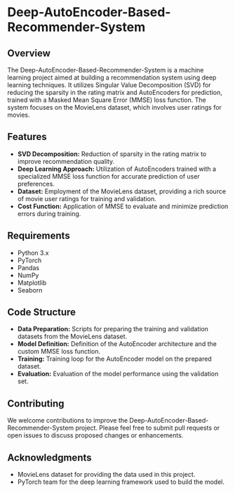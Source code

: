 # Deep-AutoEncoder-Based-Recommender-System

## Overview
The Deep-AutoEncoder-Based-Recommender-System is a machine learning project aimed at building a recommendation system using deep learning techniques. It utilizes Singular Value Decomposition (SVD) for reducing the sparsity in the rating matrix and AutoEncoders for prediction, trained with a Masked Mean Square Error (MMSE) loss function. The system focuses on the MovieLens dataset, which involves user ratings for movies.

## Features
- **SVD Decomposition:** Reduction of sparsity in the rating matrix to improve recommendation quality.
- **Deep Learning Approach:** Utilization of AutoEncoders trained with a specialized MMSE loss function for accurate prediction of user preferences.
- **Dataset:** Employment of the MovieLens dataset, providing a rich source of movie user ratings for training and validation.
- **Cost Function:** Application of MMSE to evaluate and minimize prediction errors during training.

## Requirements
- Python 3.x
- PyTorch
- Pandas
- NumPy
- Matplotlib
- Seaborn


## Code Structure
- **Data Preparation:** Scripts for preparing the training and validation datasets from the MovieLens dataset.
- **Model Definition:** Definition of the AutoEncoder architecture and the custom MMSE loss function.
- **Training:** Training loop for the AutoEncoder model on the prepared dataset.
- **Evaluation:** Evaluation of the model performance using the validation set.

## Contributing
We welcome contributions to improve the Deep-AutoEncoder-Based-Recommender-System project. Please feel free to submit pull requests or open issues to discuss proposed changes or enhancements.

## Acknowledgments
- MovieLens dataset for providing the data used in this project.
- PyTorch team for the deep learning framework used to build the model.
